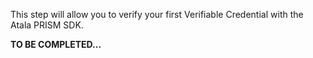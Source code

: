 This step will allow you to verify your first Verifiable Credential with the Atala PRISM SDK.

**TO BE COMPLETED...**
